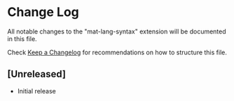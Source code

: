 # Change Log

All notable changes to the "mat-lang-syntax" extension will be documented in this file.

Check [Keep a Changelog](http://keepachangelog.com/) for recommendations on how to structure this file.

## [Unreleased]

- Initial release